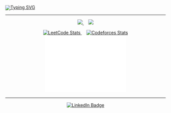 <!-- Typing SVG Header -->
<p align="left" style="line-height: 1; margin: 0; padding: 0;">
  <a href="https://github.com/evanap003300">
    <img src="https://readme-typing-svg.demolab.com?font=Fira+Code&weight=500&size=22&duration=2200&pause=1000&color=4AA9F1&width=800&lines=Hi%2C+I'm+Evan%2C+a+freshman+CS+student+at+UNC+Chapel+Hill!" alt="Typing SVG" />
  </a>
</p>

---

<!-- GitHub Stats Section -->
<p align="center">
  <!-- GitHub Stats Card -->
  <a href="https://github.com/evanap003300" style="margin-right: 15px;">
    <img height="180em" src="https://github-readme-stats.vercel.app/api?username=evanap003300&show_icons=true&count_private=true&hide_border=true&theme=radical"/>
  </a>
  <!-- Top Languages Card -->
  <a href="https://github.com/evanap003300">
    <img height="180em" src="https://github-readme-stats.vercel.app/api/top-langs/?username=evanap003300&layout=compact&langs_count=8&hide_border=true&theme=radical"/>
  </a>
</p>

<!-- LeetCode and Codeforces Section -->
<p align="center">
  <!-- LeetCode Card -->
  <a href="https://leetcode.com/evanap0330" style="margin-right: 15px;">
    <img height="180em" src="https://leetcard.jacoblin.cool/evanap0330?theme=dark" alt="LeetCode Stats"/>
  </a>
  <!-- Codeforces Card with Light/Dark Mode -->
  <a href="https://codeforces.com/profile/evanap003300">
    <!-- Shows in Light Mode -->
    <img height="180em" src="https://raw.githubusercontent.com/evanap003300/CF-Stats/main/output/dark_card.svg#gh-light-mode-only" alt="Codeforces Stats"/>
    <!-- Shows in Dark Mode -->
    <img height="180em" src="https://raw.githubusercontent.com/evanap003300/CF-Stats/main/output/light_card.svg#gh-dark-mode-only" alt="Codeforces Stats"/>
  </a>
</p>

---

<!-- Socials Section -->
<p align="center">
  <a href="https://www.linkedin.com/in/evan-phillips111">
    <img src="https://img.shields.io/badge/LinkedIn-Evan%20Phillips-blue?logo=linkedin&style=for-the-badge" alt="LinkedIn Badge"/>
  </a>
</p>
